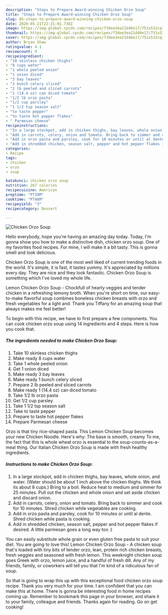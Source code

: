 ```yaml
---
description: "Steps to Prepare Award-winning Chicken Orzo Soup"
title: "Steps to Prepare Award-winning Chicken Orzo Soup"
slug: 66-steps-to-prepare-award-winning-chicken-orzo-soup
date: 2020-05-21T22:31:01.738Z
image: https://img-global.cpcdn.com/recipes/f3dee3ea21d46e17/751x532cq70/chicken-orzo-soup-recipe-main-photo.jpg
thumbnail: https://img-global.cpcdn.com/recipes/f3dee3ea21d46e17/751x532cq70/chicken-orzo-soup-recipe-main-photo.jpg
cover: https://img-global.cpcdn.com/recipes/f3dee3ea21d46e17/751x532cq70/chicken-orzo-soup-recipe-main-photo.jpg
author: Bryan Shaw
ratingvalue: 4.1
reviewcount: 9
recipeingredient:
- "10 skinless chicken thighs"
- "8 cups water"
- "1 whole peeled onion"
- "1 onion diced"
- "3 bay leaves"
- "1 bunch celery sliced"
- "2 lb peeled and sliced carrots"
- "1 (14.4 oz) can diced tomato"
- "1/2 lb orzo pasta"
- "1/2 cup parsley"
- "1 1/2 tsp season salt"
- "to taste pepper"
- "to taste hot pepper flakes"
- " Parmesan cheese"
recipeinstructions:
- "In a large stockpot, add in chicken thighs, bay leaves, whole onion, and water. (Water should be about 1 inch above the chicken thighs. We think its about 8 cups.) Bring to a boil. Reduce heat to medium and simmer for 25 minutes. Pull out the chicken and whole onion and set aside chicken and discard onion."
- "Add in carrots, celery, onion and tomato. Bring back to simmer and cook for 10 minutes. Shred chicken while vegetables are cooking."
- "Add in orzo pasta and parsley, cook for 10 minutes or until al dente. Shred chicken while pasta is cooking."
- "Add in shredded chicken, season salt, pepper and hot pepper flakes if desired. A little parmesan goes a long way too :)"
categories:
- Recipe
tags:
- chicken
- orzo
- soup

katakunci: chicken orzo soup 
nutrition: 267 calories
recipecuisine: American
preptime: "PT39M"
cooktime: "PT46M"
recipeyield: "3"
recipecategory: Dessert

---
```



![Chicken Orzo Soup](https://img-global.cpcdn.com/recipes/f3dee3ea21d46e17/751x532cq70/chicken-orzo-soup-recipe-main-photo.jpg)

Hello everybody, hope you're having an amazing day today. Today, I'm gonna show you how to make a distinctive dish, chicken orzo soup. One of my favorites food recipes. For mine, I will make it a bit tasty. This is gonna smell and look delicious.

Chicken Orzo Soup is one of the most well liked of current trending foods in the world. It's simple, it is fast, it tastes yummy. It's appreciated by millions every day. They are nice and they look fantastic. Chicken Orzo Soup is something which I've loved my whole life.

Lemon Chicken Orzo Soup - Chockfull of hearty veggies and tender chicken in a refreshing lemony broth. When you&#39;re short on time, our easy-to-make flavorful soup combines boneless chicken breasts with orzo and fresh vegetables for a light and. Thank you Tiffany for an amazing soup that always makes me feel better!


To begin with this recipe, we have to first prepare a few components. You can cook chicken orzo soup using 14 ingredients and 4 steps. Here is how you cook that.

<!--inarticleads1-->

##### The ingredients needed to make Chicken Orzo Soup:

1. Take 10 skinless chicken thighs
1. Make ready 8 cups water
1. Take 1 whole peeled onion
1. Get 1 onion diced
1. Make ready 3 bay leaves
1. Make ready 1 bunch celery sliced
1. Prepare 2 lb peeled and sliced carrots
1. Make ready 1 (14.4 oz) can diced tomato
1. Take 1/2 lb orzo pasta
1. Get 1/2 cup parsley
1. Take 1 1/2 tsp season salt
1. Take to taste pepper
1. Prepare to taste hot pepper flakes
1. Prepare  Parmesan cheese


Orzo is that tiny rice-shaped pasta. This Lemon Chicken Soup becomes your new Chicken Noodle. Here&#39;s why: The base is smooth, creamy To me, the fact that this is whole wheat orzo is essential to the soup-counts-as-a-meal thing. Our Italian Chicken Orzo Soup is made with fresh healthy ingredients. 

<!--inarticleads2-->

##### Instructions to make Chicken Orzo Soup:

1. In a large stockpot, add in chicken thighs, bay leaves, whole onion, and water. (Water should be about 1 inch above the chicken thighs. We think its about 8 cups.) Bring to a boil. Reduce heat to medium and simmer for 25 minutes. Pull out the chicken and whole onion and set aside chicken and discard onion.
1. Add in carrots, celery, onion and tomato. Bring back to simmer and cook for 10 minutes. Shred chicken while vegetables are cooking.
1. Add in orzo pasta and parsley, cook for 10 minutes or until al dente. Shred chicken while pasta is cooking.
1. Add in shredded chicken, season salt, pepper and hot pepper flakes if desired. A little parmesan goes a long way too :)


You can easily substitute whole grain or even gluten free pasta to suit your diet. You are going to love this! Lemon Chicken Orzo Soup - A chicken soup that&#39;s loaded with tiny bits of tender orzo, lean, protein rich chicken breasts, fresh veggies and seasoned with fresh lemon. This weeknight chicken soup goes Greek with orzo, lemon juice, and a handful of fresh dill. Any of my friends, family, or coworkers will tell you that I&#39;m kind of a ridiculous fan of soup. 

So that is going to wrap this up with this exceptional food chicken orzo soup recipe. Thank you very much for your time. I am confident that you can make this at home. There is gonna be interesting food in home recipes coming up. Remember to bookmark this page in your browser, and share it to your family, colleague and friends. Thanks again for reading. Go on get cooking!
